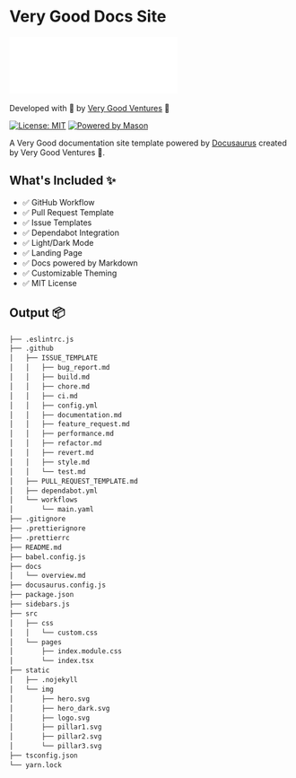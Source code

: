 # Very Good Docs Site

[![Very Good Ventures][logo_white]][very_good_ventures_link_dark]

Developed with 💙 by [Very Good Ventures][very_good_ventures_link] 🦄

[![License: MIT][license_badge]][license_link]
[![Powered by Mason](https://img.shields.io/endpoint?url=https%3A%2F%2Ftinyurl.com%2Fmason-badge)](https://github.com/felangel/mason)

A Very Good documentation site template powered by [Docusaurus][docusaurus_link] created by Very Good Ventures 🦄.

## What's Included ✨

- ✅ GitHub Workflow
- ✅ Pull Request Template
- ✅ Issue Templates
- ✅ Dependabot Integration
- ✅ Light/Dark Mode
- ✅ Landing Page
- ✅ Docs powered by Markdown
- ✅ Customizable Theming
- ✅ MIT License

## Output 📦

```sh
├── .eslintrc.js
├── .github
│   ├── ISSUE_TEMPLATE
│   │   ├── bug_report.md
│   │   ├── build.md
│   │   ├── chore.md
│   │   ├── ci.md
│   │   ├── config.yml
│   │   ├── documentation.md
│   │   ├── feature_request.md
│   │   ├── performance.md
│   │   ├── refactor.md
│   │   ├── revert.md
│   │   ├── style.md
│   │   └── test.md
│   ├── PULL_REQUEST_TEMPLATE.md
│   ├── dependabot.yml
│   └── workflows
│       └── main.yaml
├── .gitignore
├── .prettierignore
├── .prettierrc
├── README.md
├── babel.config.js
├── docs
│   └── overview.md
├── docusaurus.config.js
├── package.json
├── sidebars.js
├── src
│   ├── css
│   │   └── custom.css
│   └── pages
│       ├── index.module.css
│       └── index.tsx
├── static
│   ├── .nojekyll
│   └── img
│       ├── hero.svg
│       ├── hero_dark.svg
│       ├── logo.svg
│       ├── pillar1.svg
│       ├── pillar2.svg
│       └── pillar3.svg
├── tsconfig.json
└── yarn.lock
```

[docusaurus_link]: https://docusaurus.io
[license_badge]: https://img.shields.io/badge/license-MIT-blue.svg
[license_link]: https://opensource.org/licenses/MIT
[logo_white]: https://raw.githubusercontent.com/VGVentures/very_good_brand/main/styles/README/vgv_logo_white.png#gh-dark-mode-only
[very_good_ventures_link_dark]: https://verygood.ventures#gh-dark-mode-only
[very_good_ventures_link]: https://verygood.ventures
